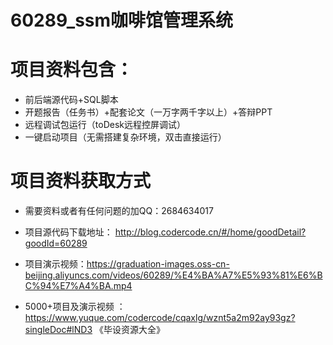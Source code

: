 #   60289_ssm咖啡馆管理系统

#   项目资料包含：
*    前后端源代码+SQL脚本
*    开题报告（任务书）+配套论文（一万字两千字以上）+答辩PPT
*   远程调试包运行（toDesk远程控屏调试）
*   一键启动项目（无需搭建复杂环境，双击直接运行）


#   项目资料获取方式
*   需要资料或者有任何问题的加QQ：2684634017

*   项目源代码下载地址： http://blog.codercode.cn/#/home/goodDetail?goodId=60289
*   项目演示视频：https://graduation-images.oss-cn-beijing.aliyuncs.com/videos/60289/%E4%BA%A7%E5%93%81%E6%BC%94%E7%A4%BA.mp4

*  5000+项目及演示视频 ：https://www.yuque.com/codercode/cqaxlg/wznt5a2m92ay93gz?singleDoc#lND3 《毕设资源大全》
